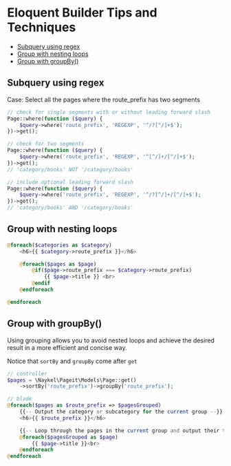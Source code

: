 # Eloquent Builder Tips and Techniques

<!-- TOC -->

- [Subquery using regex](#subquery-using-regex)
- [Group with nesting loops](#group-with-nesting-loops)
- [Group with groupBy()](#group-with-groupby)

<!-- /TOC -->

<a id="markdown-subquery-using-regex" name="subquery-using-regex"></a>

## Subquery using regex

Case: Select all the pages where the route_prefix has two segments

```php
// check for single segments with or without leading forward slash
Page::where(function ($query) {
    $query->where('route_prefix', 'REGEXP', '^/?[^/]+$');
})->get();

// check for two segments
Page::where(function ($query) {
    $query->where('route_prefix', 'REGEXP', '^[^/]+/[^/]+$');
})->get();
// 'category/books' NOT '/category/books'

// include optional leading forward slash
Page::where(function ($query) {
    $query->where('route_prefix', 'REGEXP', '^/?[^/]+/[^/]+$');
})->get();
// 'category/books' AND '/category/books'
```

<a id="markdown-group-with-nesting-loops" name="group-with-nesting-loops"></a>

## Group with nesting loops

```php
@foreach($categories as $category)
    <h6>{{ $category->route_prefix }}</h6>

    @foreach($pages as $page)
        @if($page->route_prefix === $category->route_prefix)
            {{ $page->title }} <br>
        @endif
    @endforeach

@endforeach
```


<a id="markdown-group-with-groupby" name="group-with-groupby"></a>

## Group with groupBy()

Using grouping allows you to avoid nested loops and achieve the desired result
in a more efficient and concise way.

Notice that `sortBy` and `groupBy` come after `get`

```php
// controller
$pages = \Naykel\Pageit\Models\Page::get()
    ->sortBy('route_prefix')->groupBy('route_prefix');

// blade
@foreach($pages as $route_prefix => $pagesGrouped)
    {{-- Output the category or subcategory for the current group --}}
    <h6>{{ $route_prefix }}</h6>

    {{-- Loop through the pages in the current group and output their titles --}}
    @foreach($pagesGrouped as $page)
        {{ $page->title }}<br>
    @endforeach
@endforeach
```
